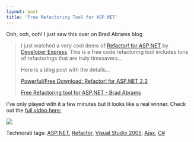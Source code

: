 ```yaml
---
layout: post
title: 'Free Refactoring Tool for ASP.NET'
---
```

Ooh, ooh, ooh! I just saw this over on Brad Abrams blog

> I just watched a very cool demo of [Refactor! for ASP.NET](http://www.doitwith.net/ct.ashx?id=9a623ba1-697c-47d3-8593-5387c574281a&url=http%3a%2f%2fwww.devexpress.com%2fRefactorASP) by [Developer Express](http://www.doitwith.net/ct.ashx?id=9a623ba1-697c-47d3-8593-5387c574281a&url=http%3a%2f%2fwww.devexpress.com%2f). This is a free code refactoring tool includes tons of refactorings that are truly timesavers... 
> 
> Here is a blog post with the details... 
> 
> [Powerful/Free Download: Refactor! for ASP.NET 2.2](http://www.doitwith.net/2007/05/07/PowerfulFreeDownloadRefactor%21ForASP.NET2.2.aspx)
> 
> [Free Refactoring tool for ASP.NET - Brad Abrams](http://blogs.msdn.com/brada/archive/2007/05/08/free-refactoring-tool-for-asp-net.aspx)

I've only played with it a few minutes but it looks like a real winner. Check out the [full video here:](http://www.devexpress.com/Products/NET/IDETools/RefactorASP/Presentation/Refactor_for_ASP_NET/)

![](http://www.devexpress.com/Products/NET/IDETools/Refactor/i/collage.png)

Technorati tags: [ASP.NET](http://technorati.com/tags/ASP.NET), [Refactor](http://technorati.com/tags/Refactor), [Visual Studio 2005](http://technorati.com/tags/Visual%20Studio%202005), [Ajax](http://technorati.com/tags/Ajax), [C#](http://technorati.com/tags/C#)
